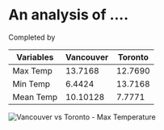 # An analysis of ....
Completed by <insert names>

Variables|Vancouver | Toronto
------------|------------ | -------------
Max Temp|13.7168| 12.7690
Min Temp|6.4424| 13.7168
Mean Temp|10.10128|7.7771


![Vancouver vs Toronto - Max Temperature](https://github.com/3IE1/SciComp-2019/blob/master/Deliverables/vancouver-toronto/Vancouver_Tmax_histogram.png)
